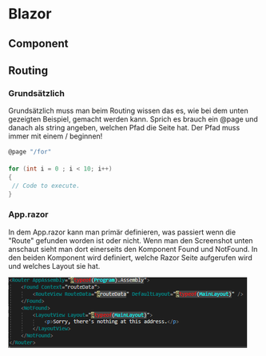 # Blazor

## Component

## Routing 

### Grundsätzlich

Grundsätzlich muss man beim Routing wissen das es, wie bei dem unten gezeigten Beispiel, gemacht werden kann.
Sprich es brauch ein @page und danach als string angeben, welchen Pfad die Seite hat.
Der Pfad muss immer mit einem / beginnen!

```cs
@page "/for"

for (int i = 0 ; i < 10; i++)
{
 // Code to execute.
}
```

### App.razor

In dem App.razor kann man primär definieren, was passiert wenn die "Route" gefunden worden ist oder nicht.
Wenn man den Screenshot unten anschaut sieht man dort einerseits den Komponent Found und NotFound.
In den beiden Komponent wird definiert, welche Razor Seite aufgerufen wird und welches Layout sie hat.

![Alt text](/Images/App.razor.png?raw=true "Optional Title")